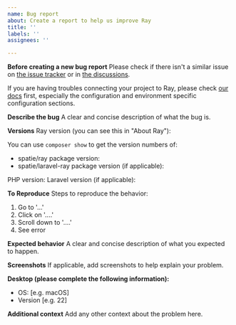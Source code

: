 ```yaml
---
name: Bug report
about: Create a report to help us improve Ray
title: ''
labels: ''
assignees: ''

---
```


**Before creating a new bug report**
Please check if there isn't a similar issue on [the issue tracker](https://github.com/spatie/ray/issues) or in [the discussions](https://github.com/spatie/ray/discussions).

If you are having troubles connecting your project to Ray, please check [our docs](https://spatie.be/products/ray) first, especially the configuration and environment specific configuration sections.

**Describe the bug**
A clear and concise description of what the bug is.

**Versions**
Ray version (you can see this in "About Ray"):

You can use `composer show` to get the version numbers of:
- spatie/ray package version:
- spatie/laravel-ray package version (if applicable): 

PHP version:
Laravel version (if applicable):

**To Reproduce**
Steps to reproduce the behavior:
1. Go to '...'
2. Click on '....'
3. Scroll down to '....'
4. See error

**Expected behavior**
A clear and concise description of what you expected to happen.

**Screenshots**
If applicable, add screenshots to help explain your problem.

**Desktop (please complete the following information):**
 - OS: [e.g. macOS]
 - Version [e.g. 22]
 
 **Additional context**
Add any other context about the problem here.
